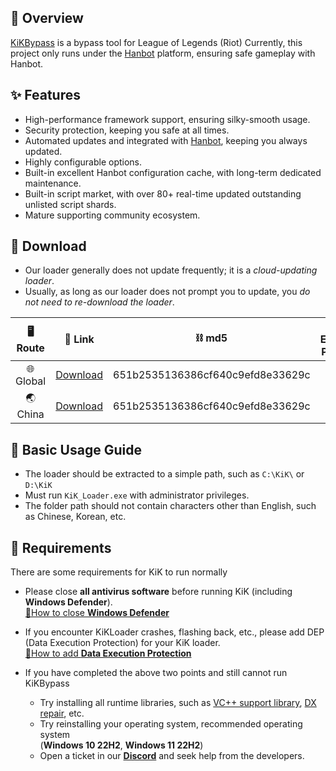 ## 📣 Overview

[KiKBypass](https://kik.cab) is a bypass tool for League of Legends (Riot)
Currently, this project only runs under the [Hanbot](https://hanbot.cc) platform, ensuring safe gameplay with Hanbot.

## ✨ Features

* High-performance framework support, ensuring silky-smooth usage.
* Security protection, keeping you safe at all times.
* Automated updates and integrated with [Hanbot](https://hanbot.cc), keeping you always updated.
* Highly configurable options.
* Built-in excellent Hanbot configuration cache, with long-term dedicated maintenance.
* Built-in script market, with over 80+ real-time updated outstanding unlisted script shards.
* Mature supporting community ecosystem.

## 🚀 Download

* Our loader generally does not update frequently; it is a *cloud-updating loader*.
* Usually, as long as our loader does not prompt you to update, you *do not need to re-download the loader*.

|  🖥️ Route  | 🔗 Link  | ⛓️ md5  | 🔑 Extraction Password  |
|  :----:  | :----:  | :----:  | :----:  |
| 🌐 Global  | [Download](https://github.com/WizisCool/KiKHanbot/releases/download/KiK.Loader/KiKLoader.zip) | 651b2535136386cf640c9efd8e33629c | ```1```  |
| 🌏 China  | [Download](https://jihulab.com/WizisCool/KiKHanbot/uploads/0ffed365d8a7cb468bff1e32431810d0/KiKLoader.zip) | 651b2535136386cf640c9efd8e33629c | ```1```  |

## 🧾 Basic Usage Guide
* The loader should be extracted to a simple path, such as ```C:\KiK\``` or ```D:\KiK```
* Must run ```KiK_Loader.exe``` with administrator privileges.
* The folder path should not contain characters other than English, such as Chinese, Korean, etc.

## 📑 Requirements
There are some requirements for KiK to run normally
- Please close **all antivirus software** before running KiK (including **Windows Defender**).  
  [📘How to close **Windows Defender**](./classroom.md?id=📘-disabling-antivirus-software)  
  
- If you encounter KiKLoader crashes, flashing back, etc., please add DEP (Data Execution Protection) for your KiK loader.  
  [📗How to add **Data Execution Protection**](./classroom.md?id=📗-dep-data-execution-protection)  

- If you have completed the above two points and still cannot run KiKBypass  
  - Try installing all runtime libraries, such as [VC++ support library](https://aka.ms/vs/17/release/vc_redist.x64.exe), [DX repair](https://www.microsoft.com/en-us/download/details.aspx?id=35), etc.
  - Try reinstalling your operating system, recommended operating system  
    (**Windows 10 22H2**, **Windows 11 22H2**)
  - Open a ticket in our [**Discord**](https://discord.gg/8ZkpzWnm) and seek help from the developers.
